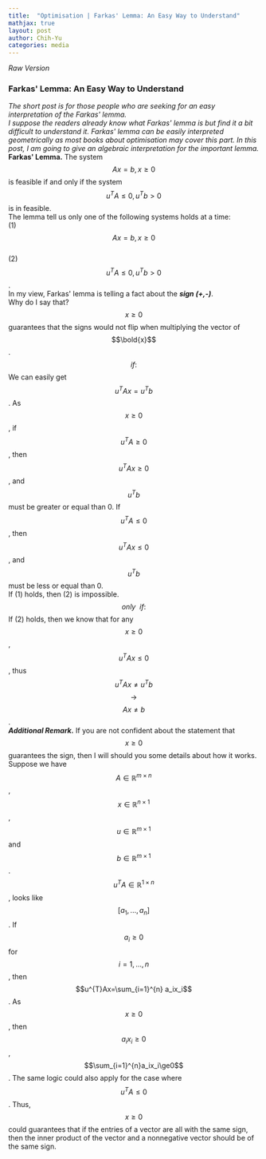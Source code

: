 ```yaml
---
title:  "Optimisation | Farkas' Lemma: An Easy Way to Understand"
mathjax: true
layout: post
author: Chih-Yu
categories: media
---  
```


_Raw Version_
### Farkas' Lemma: An Easy Way to Understand
  _The short post is for those people who are seeking for an easy interpretation of the Farkas' lemma._<br>
  _I suppose the readers already know what Farkas' lemma is but find it a bit difficult to understand it. Farkas' lemma can be easily interpreted geometrically as most books about optimisation may cover this part. In this post, I am going to give an algebraic interpretation for the important lemma._<br>
 __Farkas' Lemma.__ The system $$Ax=b,x\ge 0$$ is feasible if and only if the system $$u^{T}A\le 0,u^{T}b>0$$ is in feasible.<br>
 The lemma tell us only one of the following systems holds at a time:<br>
 (1)$$Ax=b,x\ge 0$$<br>
 (2)$$u^{T}A\le 0, u^{T}b>0$$.<br>
 In my view, Farkas' lemma is telling a fact about the ___sign (+,-)___.<br>
 Why do I say that?<br>
 $$x\ge 0$$ guarantees that the signs would not flip when multiplying the vector of $$\bold{x}$$. <br>
 $$if:$$
 We can easily get $$u^{T}Ax=u^{T}b$$. As $$x\ge 0$$, if $$u^{T}A\ge 0$$, then $$u^{T}Ax\ge 0$$, and $$u^{T}b$$ must be greater or equal than 0. If $$u^{T}A\le 0$$, then $$u^{T}Ax\le 0$$, and $$u^{T}b$$ must be less or equal than 0.<br> If (1) holds, then (2) is impossible.
 $$only\ \ if:$$
 If (2) holds, then we know that for any $$x\ge 0$$, $$u^{T}Ax\le 0$$, thus $$u^{T}Ax\ne u^{T}b$$ $$\rightarrow$$ $$Ax\ne b$$.<br>
 ___Additional Remark.___ If you are not confident about the statement that $$x\ge 0$$ guarantees the sign, then I will should you some details about how it works.<br>
 Suppose we have $$A\in \mathbb{R}^{m\times n}$$, $$x\in \mathbb{R}^{n\times 1}$$, $$u\in \mathbb{R}^{m\times 1}$$ and $$b\in\mathbb{R}^{m\times 1}$$. $$u^{T}A\in \mathbb{R}^{1\times n}$$, looks like $$[a_1,...,a_n]$$. If $$a_i\ge0$$ for $$i=1,...,n$$, then $$u^{T}Ax=\sum_{i=1}^{n} a_ix_i$$. As $$x\ge0$$, then $$a_ix_i\ge 0$$, $$\sum_{i=1}^{n}a_ix_i\ge0$$. The same logic could also apply for the case where $$u^{T}A\le 0$$. Thus, $$x\ge 0$$ could guarantees that if the entries of a vector are all with the same sign, then the inner product of the vector and a nonnegative vector should be of the same sign.
